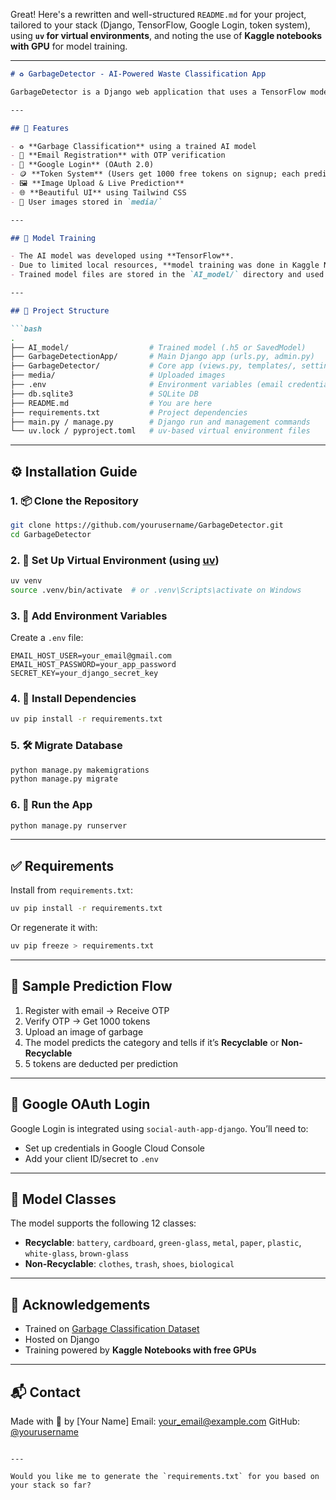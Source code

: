 Great! Here's a rewritten and well-structured `README.md` for your project, tailored to your stack (Django, TensorFlow, Google Login, token system), using **`uv` for virtual environments**, and noting the use of **Kaggle notebooks with GPU** for model training.

---

````markdown
# ♻️ GarbageDetector - AI-Powered Waste Classification App

GarbageDetector is a Django web application that uses a TensorFlow model to classify garbage into recyclable and non-recyclable categories. It features email-based user registration with OTP verification, Google Login integration, and a token-based prediction system.

---

## 🚀 Features

- ♻️ **Garbage Classification** using a trained AI model
- 🔐 **Email Registration** with OTP verification
- 🔑 **Google Login** (OAuth 2.0)
- 🪙 **Token System** (Users get 1000 free tokens on signup; each prediction costs 5 tokens)
- 🖼️ **Image Upload & Live Prediction**
- 🌐 **Beautiful UI** using Tailwind CSS
- 📁 User images stored in `media/`

---

## 🧠 Model Training

- The AI model was developed using **TensorFlow**.
- Due to limited local resources, **model training was done in Kaggle Notebooks**, which provides **free access to GPUs (NVIDIA Tesla T4/P100/V100)**.
- Trained model files are stored in the `AI_model/` directory and used for prediction via `tensorflow.keras`.

---

## 📁 Project Structure

```bash
.
├── AI_model/                  # Trained model (.h5 or SavedModel)
├── GarbageDetectionApp/       # Main Django app (urls.py, admin.py)
├── GarbageDetector/           # Core app (views.py, templates/, settings.py)
├── media/                     # Uploaded images
├── .env                       # Environment variables (email credentials, secrets)
├── db.sqlite3                 # SQLite DB
├── README.md                  # You are here
├── requirements.txt           # Project dependencies
├── main.py / manage.py        # Django run and management commands
└── uv.lock / pyproject.toml   # uv-based virtual environment files
````

---

## ⚙️ Installation Guide

### 1. 📦 Clone the Repository

```bash
git clone https://github.com/yourusername/GarbageDetector.git
cd GarbageDetector
```

### 2. 🐍 Set Up Virtual Environment (using [uv](https://github.com/astral-sh/uv))

```bash
uv venv
source .venv/bin/activate  # or .venv\Scripts\activate on Windows
```

### 3. 🔑 Add Environment Variables

Create a `.env` file:

```env
EMAIL_HOST_USER=your_email@gmail.com
EMAIL_HOST_PASSWORD=your_app_password
SECRET_KEY=your_django_secret_key
```

### 4. 🔧 Install Dependencies

```bash
uv pip install -r requirements.txt
```

### 5. 🛠️ Migrate Database

```bash
python manage.py makemigrations
python manage.py migrate
```

### 6. 🏃 Run the App

```bash
python manage.py runserver
```

---

## ✅ Requirements

Install from `requirements.txt`:

```bash
uv pip install -r requirements.txt
```

Or regenerate it with:

```bash
uv pip freeze > requirements.txt
```

---

## 📸 Sample Prediction Flow

1. Register with email → Receive OTP
2. Verify OTP → Get 1000 tokens
3. Upload an image of garbage
4. The model predicts the category and tells if it’s **Recyclable** or **Non-Recyclable**
5. 5 tokens are deducted per prediction

---

## 🔐 Google OAuth Login

Google Login is integrated using `social-auth-app-django`. You’ll need to:

* Set up credentials in Google Cloud Console
* Add your client ID/secret to `.env`

---

## 🧪 Model Classes

The model supports the following 12 classes:

* **Recyclable**: `battery`, `cardboard`, `green-glass`, `metal`, `paper`, `plastic`, `white-glass`, `brown-glass`
* **Non-Recyclable**: `clothes`, `trash`, `shoes`, `biological`

---

## 🙏 Acknowledgements

* Trained on [Garbage Classification Dataset](https://www.kaggle.com/datasets/asdasdasasdas/garbage-classification)
* Hosted on Django
* Training powered by **Kaggle Notebooks with free GPUs**

---

## 📬 Contact

Made with 💚 by \[Your Name]
Email: [your\_email@example.com](mailto:jbadhikari@gmail.com)
GitHub: [@yourusername](https://github.com/7Rahul7)

```

---

Would you like me to generate the `requirements.txt` for you based on your stack so far?
```
